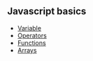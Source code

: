 ## Javascript basics

- [Variable](js_variable.md)
- [Operators](js_operators.md)
- [Functions](js_functions.md)
- [Arrays](js_arrays.md)
